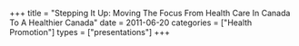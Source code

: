 +++
title = "Stepping It Up: Moving The Focus From Health Care In Canada To A Healthier Canada"
date = 2011-06-20
categories = ["Health Promotion"]
types = ["presentations"]
+++
